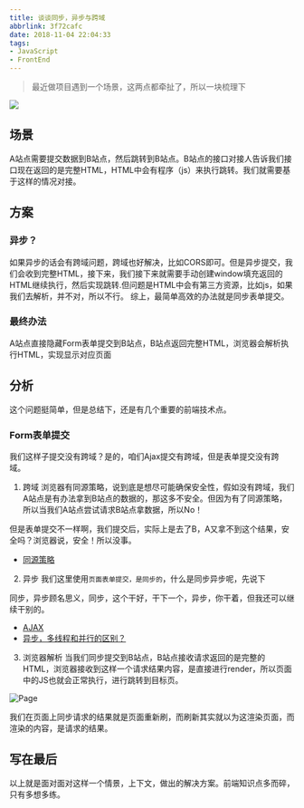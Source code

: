 ```yaml
---
title: 谈谈同步，异步与跨域
abbrlink: 3f72cafc
date: 2018-11-04 22:04:33
tags:
- JavaScript
- FrontEnd
---
```


> 最近做项目遇到一个场景，这两点都牵扯了，所以一块梳理下

![](https://static.1991421.cn/2018-11-04-140150.png)

## 场景
A站点需要提交数据到B站点，然后跳转到B站点。B站点的接口对接人告诉我们接口现在返回的是完整HTML，HTML中会有程序（js）来执行跳转。我们就需要基于这样的情况对接。

## 方案
### 异步？
如果异步的话会有跨域问题，跨域也好解决，比如CORS即可。但是异步提交，我们会收到完整HTML，接下来，我们接下来就需要手动创建window填充返回的HTML继续执行，然后实现跳转.但问题是HTML中会有第三方资源，比如js，如果我们去解析，并不对，所以不行。
综上，最简单高效的办法就是同步表单提交。

### 最终办法
A站点直接隐藏Form表单提交到B站点，B站点返回完整HTML，浏览器会解析执行HTML，实现显示对应页面

## 分析
这个问题挺简单，但是总结下，还是有几个重要的前端技术点。

### Form表单提交
我们这样子提交没有跨域？是的，咱们Ajax提交有跨域，但是表单提交没有跨域。

1. 跨域
浏览器有同源策略，说到底是想尽可能确保安全性，假如没有跨域，我们A站点是有办法拿到B站点的数据的，那这多不安全。但因为有了同源策略，所以当我们A站点尝试请求B站点拿数据，所以No！

但是表单提交不一样啊，我们提交后，实际上是去了B，A又拿不到这个结果，安全吗？浏览器说，安全！所以没事。

- [同源策略](https://developer.mozilla.org/zh-TW/docs/Web/Security/Same-origin_policy)


2. 异步
我们这里使用`页面表单提交，是同步的`，什么是同步异步呢，先说下

同步，异步顾名思义，同步，这个干好，干下一个，异步，你干着，但我还可以继续干别的。

- [AJAX](https://zh.wikipedia.org/wiki/AJAX)
- [异步，多线程和并行的区别？](https://www.zhihu.com/question/28550867)

3. 浏览器解析
当我们同步提交到B站点，B站点接收请求返回的是完整的HTML，浏览器接收到这样一个请求结果内容，是直接进行render，所以页面中的JS也就会正常执行，进行跳转到目标页。


![Page](https://static.1991421.cn/2018-11-04-135916.jpg)


我们在页面上同步请求的结果就是页面重新刷，而刷新其实就以为这渲染页面，而渲染的内容，是请求的结果。

## 写在最后
以上就是面对面对这样一个情景，上下文，做出的解决方案。前端知识点多而碎，只有多想多练。

